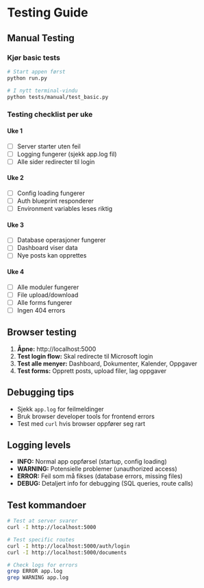 # Testing Guide

## Manual Testing

### Kjør basic tests
```bash
# Start appen først
python run.py

# I nytt terminal-vindu
python tests/manual/test_basic.py
```

### Testing checklist per uke

#### Uke 1
- [ ] Server starter uten feil
- [ ] Logging fungerer (sjekk app.log fil)
- [ ] Alle sider redirecter til login

#### Uke 2
- [ ] Config loading fungerer
- [ ] Auth blueprint responderer
- [ ] Environment variables leses riktig

#### Uke 3
- [ ] Database operasjoner fungerer
- [ ] Dashboard viser data
- [ ] Nye posts kan opprettes

#### Uke 4
- [ ] Alle moduler fungerer
- [ ] File upload/download
- [ ] Alle forms fungerer
- [ ] Ingen 404 errors

## Browser testing

1. **Åpne:** http://localhost:5000
2. **Test login flow:** Skal redirecte til Microsoft login
3. **Test alle menyer:** Dashboard, Dokumenter, Kalender, Oppgaver
4. **Test forms:** Opprett posts, upload filer, lag oppgaver

## Debugging tips

- Sjekk `app.log` for feilmeldinger
- Bruk browser developer tools for frontend errors
- Test med `curl` hvis browser oppfører seg rart

## Logging levels

- **INFO:** Normal app oppførsel (startup, config loading)
- **WARNING:** Potensielle problemer (unauthorized access)
- **ERROR:** Feil som må fikses (database errors, missing files)
- **DEBUG:** Detaljert info for debugging (SQL queries, route calls)

## Test kommandoer

```bash
# Test at server svarer
curl -I http://localhost:5000

# Test specific routes
curl -I http://localhost:5000/auth/login
curl -I http://localhost:5000/documents

# Check logs for errors
grep ERROR app.log
grep WARNING app.log
```